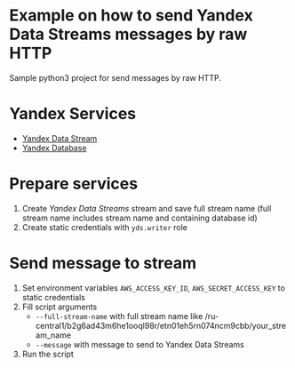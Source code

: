# Example on how to send Yandex Data Streams messages by raw HTTP

Sample python3 project for send messages by raw HTTP.

# Yandex Services
* [Yandex Data Stream](https://cloud.yandex.ru/services/yds)
* [Yandex Database](https://cloud.yandex.ru/services/ydb)

# Prepare services

1. Create _Yandex Data Streams_ stream and save full stream name (full stream name includes stream name and containing database id)
2. Create static credentials with `yds.writer` role

# Send message to stream
1. Set environment variables `AWS_ACCESS_KEY_ID`, `AWS_SECRET_ACCESS_KEY` to static credentials
2. Fill script arguments 
   - `--full-stream-name` with full stream name like /ru-central1/b2g6ad43m6he1ooql98r/etn01eh5rn074ncm9cbb/your_stream_name
   - `--message` with message to send to Yandex Data Streams
3. Run the script

